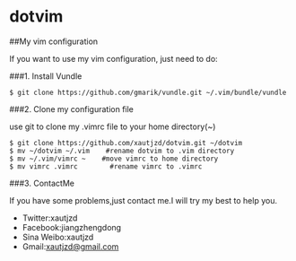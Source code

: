dotvim
======

##My vim configuration

If you want to use my vim configuration, just need to do:

###1. Install Vundle

  ```
  $ git clone https://github.com/gmarik/vundle.git ~/.vim/bundle/vundle
  ```
  
###2. Clone my configuration file

use git to clone my .vimrc file to your home directory(~)

  ```
  $ git clone https://github.com/xautjzd/dotvim.git ~/dotvim
  $ mv ~/dotvim ~/.vim    #rename dotvim to .vim directory
  $ mv ~/.vim/vimrc ~    #move vimrc to home directory
  $ mv vimrc .vimrc        #rename vimrc to .vimrc
  ```

###3. ContactMe

  If you have some problems,just contact me.I will try my best to help you.
  - Twitter:xautjzd
  - Facebook:jiangzhengdong
  - Sina Weibo:xautjzd
  - Gmail:xautjzd@gmail.com

  
